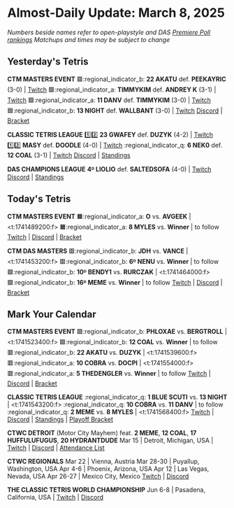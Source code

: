 # Almost-Daily Update: March 8, 2025
*Numbers beside names refer to open-playstyle and DAS [Premiere Poll rankings](https://docs.google.com/document/d/1uooeTGP5QtbZ8Z5DtetN0N56e1H6rQixL6t5YtMjsAc/edit?tab=t.0)*
*Matchups and times may be subject to change*

## Yesterday's Tetris
**CTM MASTERS EVENT**
:red_square::regional_indicator_b:  **22 AKATU** def. **PEEKAYRIC** (3-0)  |  [Twitch](https://www.twitch.tv/videos/2399610278?t=00h22m04s)
:green_square::regional_indicator_a:  **TIMMYKIM** def. **ANDREY K** (3-1)  |  [Twitch](https://www.twitch.tv/videos/2399760081?t=00h22m00s)
:green_square::regional_indicator_a:  **11 DANV** def. **TIMMYKIM** (3-0)  |  [Twitch](https://www.twitch.tv/videos/2399760081?t=01h19m42s)
:blue_square::regional_indicator_b:  **13 NIGHT** def. **WALLBANT** (3-0)  |  [Twitch](https://www.twitch.tv/videos/2399982104?t=00h17m24s)
[Discord](https://go.ctm.gg/discord)  |  [Bracket](https://go.ctm.gg/event/ctm-february-2025/masters-event/)

**CLASSIC TETRIS LEAGUE**
:one::two:  **23 GWAFEY** def. **DUZYK** (4-2)  |  [Twitch](https://www.twitch.tv/videos/2399705334)
:one::two:  **MASY** def. **DOODLE** (4-0)  |  [Twitch](https://www.twitch.tv/videos/2399705334?t=01h33m19s)
:regional_indicator_q:  **6 NEK0** def. **12 COAL** (3-1)  |  [Twitch](https://www.twitch.tv/videos/2400391402?t=00h06m16s)
[Discord](https://tinyurl.com/classictetrisleague)  |  [Standings](https://ctlscoreboard.herokuapp.com)

**DAS CHAMPIONS LEAGUE**
**4ᴰ LIOLIO** def. **SALTEDSOFA** (4-0)  |  [Twitch](https://www.twitch.tv/videos/2400436306?t=00h08m04s)
[Discord](https://tinyurl.com/dcltetris)  |  [Standings](https://docs.google.com/spreadsheets/d/1nEN0MAbueG36UDkpfUsPZEmAMuKif6IcLAmJ8iZhCe8/edit?gid=810776162#gid=810776162)

## Today's Tetris
**CTM MASTERS EVENT**
:orange_square::regional_indicator_a:  **O** vs. **AVGEEK**  |  <t:1741489200:f>
:orange_square::regional_indicator_a:  **8 MYLES** vs. **Winner**  |  to follow
[Twitch](https://twitch.tv/monthlytetris)  |  [Discord](https://go.ctm.gg/event/ctm-february-2025/masters-event/)  |  [Bracket](https://go.ctm.gg/event/ctm-february-2025/masters-event/)

**CTM DAS MASTERS**
:red_square::regional_indicator_b:  **JDH** vs. **VANCE**  |  <t:1741453200:f>
:red_square::regional_indicator_b:  **6ᴰ NENU** vs. **Winner**  |  to follow
:green_square::regional_indicator_b:  **10ᴰ BENDY1** vs. **RURCZAK**  |  <t:1741464000:f>
:green_square::regional_indicator_b:  **16ᴰ MEME** vs. **Winner**  |  to follow
[Twitch](https://twitch.tv/monthlytetris)  |  [Discord](https://go.ctm.gg/discord)  |  [Bracket](https://go.ctm.gg/event/ctm-das-masters-february-2025/das-masters/)

## Mark Your Calendar
**CTM MASTERS EVENT**
:green_square::regional_indicator_b:  **PHLOXAE** vs. **BERGTROLL**  |  <t:1741523400:f>
:green_square::regional_indicator_b:  **12 COAL** vs. **Winner**  |  to follow
:red_square::regional_indicator_b:  **22 AKATU** vs. **DUZYK**  |  <t:1741539600:f>
:red_square::regional_indicator_a:  **10 COBRA** vs. **DOCPI**  |  <t:1741554000:f>
:red_square::regional_indicator_a:  **5 THEDENGLER** vs. **Winner**  |  to follow
[Twitch](https://twitch.tv/monthlytetris)  |  [Discord](https://go.ctm.gg/event/ctm-february-2025/masters-event/)  |  [Bracket](https://go.ctm.gg/event/ctm-february-2025/masters-event/)

**CLASSIC TETRIS LEAGUE**
:regional_indicator_q:  **1 BLUE SCUTI** vs. **13 NIGHT**  |  <t:1741543200:f>
:regional_indicator_q:  **10 COBRA** vs. **11 DANV**  |  to follow
:regional_indicator_q:  **2 MEME** vs. **8 MYLES**  |  <t:1741568400:f>
[Twitch](https://twitch.tv/classictetrisleague)  |  [Discord](https://tinyurl.com/classictetrisleague)  |  [Standings](https://ctlscoreboard.herokuapp.com)  |  [Playoff Bracket](https://docs.google.com/spreadsheets/d/1cs9WL5MOUrnjjbmJ-JgT-Wr2BU4fUH9XFqSwggQllE0/edit?gid=848050943#gid=848050943)

**CTWC DETROIT** (Motor City Mayhem)
feat. **2 MEME**, **12 COAL**, **17 HUFFULUFUGUS**, **20 HYDRANTDUDE**
Mar 15  |  Detroit, Michigan, USA  |  [Twitch](https://www.twitch.tv/classictetris)  |  [Discord](https://tinyurl.com/ctwcdiscord)  |  [Attendance List](https://www.start.gg/tournament/motor-city-mayhem-2-ctwc-detroit-qualifier/details)

**CTWC REGIONALS**
Mar 22  |  Vienna, Austria
Mar 28-30  |  Puyallup, Washington, USA
Apr 4-6  |  Phoenix, Arizona, USA
Apr 12  |  Las Vegas, Nevada, USA
Apr 26-27  |  Mexico City, Mexico
[Twitch](https://www.twitch.tv/classictetris)  |  [Discord](https://tinyurl.com/ctwcdiscord)

**THE CLASSIC TETRIS WORLD CHAMPIONSHIP**
Jun 6-8  |  Pasadena, California, USA  |  [Twitch](https://www.twitch.tv/classictetris)  |  [Discord](https://tinyurl.com/ctwcdiscord)
